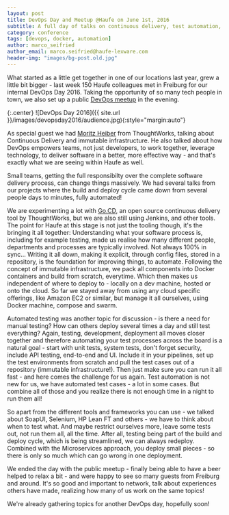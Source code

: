 ```yaml
---
layout: post
title: DevOps Day and Meetup @Haufe on June 1st, 2016
subtitle: A full day of talks on continuous delivery, test automation, Docker, cloud and much more
category: conference
tags: [devops, docker, automation]
author: marco_seifried
author_email: marco.seifried@haufe-lexware.com
header-img: "images/bg-post.old.jpg"
---
```


What started as a little get together in one of our locations last year, grew a little bit bigger - last week 150 Haufe colleagues met in Freiburg for our internal DevOps Day 2016. Taking the opportunity of so many tech people in town, we also set up a public [DevOps meetup](http://www.meetup.com/de-DE/DevOps-Freiburg/events/231185858/) in the evening. 

{:.center}
![DevOps Day 2016]({{ site.url }}/images/devopsday2016/audience.jpg){:style="margin:auto"}

As special guest we had [Moritz Heiber](https://twitter.com/moritzheiber) from ThoughtWorks, talking about Continuous Delivery and immutable infrastructure. He also talked about how DevOps empowers teams, not just developers, to work together, leverage technology, to deliver software in a better, more effective way - and that's exactly what we are seeing within Haufe as well. 

Small teams, getting the full responsibilty over the complete software delivery process, can change things massively. We had several talks from our projects where the build and deploy cycle came down from several people days to minutes, fully automated!

We are experimenting a lot with [Go.CD](https://www.go.cd/), an open source continuous delivery tool by ThoughtWorks, but we are also still using Jenkins, and other tools. The point for Haufe at this stage is not just the tooling though, it's the bringing it all together: Understanding what your software process is, including for example testing, made us realise how many different people, departments and processes are typically involved. Not always 100% in sync... Writing it all down, making it explicit, through config files, stored in a repository, is the foundation for improving things, to automate. Following the concept of immutable infrastructure, we pack all components into Docker containers and build from scratch, everytime. Which then makes us independent of where to deploy to - locally on a dev machine, hosted or onto the cloud. So far we stayed away from using any cloud specific offerings, like Amazon EC2 or similar, but manage it all ourselves, using Docker machine, compose and swarm. 

Automated testing was another topic for discussion - is there a need for manual testing? How can others deploy several times a day and still test everything? Again, testing, development, deployment all moves closer together and therefore automating your test processes across the board is a natural goal - start with unit tests, system tests, don't forget security, include API testing, end-to-end and UI. Include it in your pipelines, set up the test environments from scratch and pull the test cases out of a repository (immutable infrastructure!). Then just make sure you can run it all fast - and here comes the challenge for us again. Test automation is not new for us, we have automated test cases - a lot in some cases. But combine all of those and you realize there is not enough time in a night to run them all!

So apart from the different tools and frameworks you can use - we talked about SoapUI, Selenium, HP Lean FT and others - we have to think about when to test what. And maybe restrict ourselves more, leave some tests out, not run them all, all the time. After all, testing being part of the build and deploy cycle, which is being streamlined, we can always redeploy. Combined with the Microservices approach, you deploy small pieces - so there is only so much which can go wrong in one deployment. 

We ended the day with the public meetup - finally being able to have a beer helped to relax a bit - and were happy to see so many guests from Freiburg and around. It's so good and important to network, talk about experiences others have made, realizing how many of us work on the same topics!

We're already gathering topics for another DevOps day, hopefully soon!
